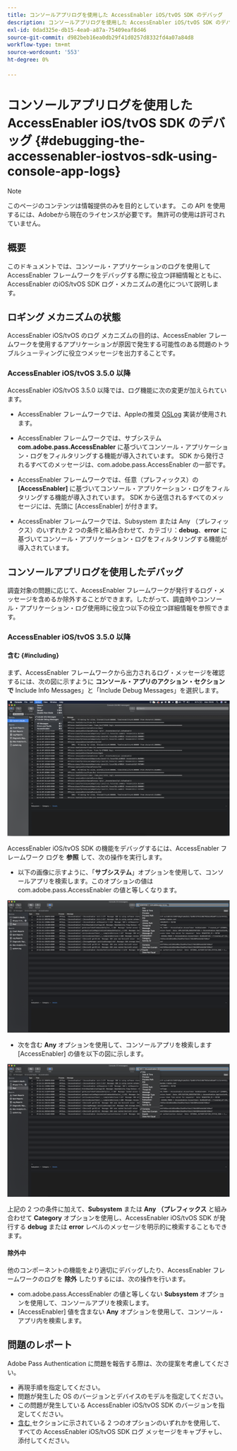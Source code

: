 ```yaml
---
title: コンソールアプリログを使用した AccessEnabler iOS/tvOS SDK のデバッグ
description: コンソールアプリログを使用した AccessEnabler iOS/tvOS SDK のデバッグ
exl-id: 0dad325e-db15-4ea0-a87a-75409eaf8d46
source-git-commit: d982beb16ea0db29f41d0257d8332fd4a07a84d8
workflow-type: tm+mt
source-wordcount: '553'
ht-degree: 0%

---
```


# コンソールアプリログを使用した AccessEnabler iOS/tvOS SDK のデバッグ {#debugging-the-accessenabler-iostvos-sdk-using-console-app-logs}

>[!NOTE]
>
>このページのコンテンツは情報提供のみを目的としています。 この API を使用するには、Adobeから現在のライセンスが必要です。 無許可の使用は許可されていません。


## 概要

このドキュメントでは、コンソール・アプリケーションのログを使用して AccessEnabler フレームワークをデバッグする際に役立つ詳細情報とともに、AccessEnabler のiOS/tvOS SDK ログ・メカニズムの進化について説明します。

## ロギング メカニズムの状態

AccessEnabler iOS/tvOS のログ メカニズムの目的は、AccessEnabler フレームワークを使用するアプリケーションが原因で発生する可能性のある問題のトラブルシューティングに役立つメッセージを出力することです。

### AccessEnabler iOS/tvOS 3.5.0 以降

AccessEnabler iOS/tvOS 3.5.0 以降では、ログ機能に次の変更が加えられています。

* AccessEnabler フレームワークでは、Appleの推奨 [OSLog](https://developer.apple.com/documentation/os/oslog) 実装が使用されます。

* AccessEnabler フレームワークでは、サブシステム **com.adobe.pass.AccessEnabler** に基づいてコンソール・アプリケーション・ログをフィルタリングする機能が導入されています。 SDK から発行されるすべてのメッセージは、com.adobe.pass.AccessEnabler の一部です。

* AccessEnabler フレームワークでは、任意（プレフィックス）の **[AccessEnabler]** に基づいてコンソール・アプリケーション・ログをフィルタリングする機能が導入されています。 SDK から送信されるすべてのメッセージには、先頭に [AccessEnabler] が付きます。

* AccessEnabler フレームワークでは、Subsystem または Any （プレフィックス）のいずれか 2 つの条件と組み合わせて、カテゴリ：**debug**、**error** に基づいてコンソール・アプリケーション・ログをフィルタリングする機能が導入されています。

## コンソールアプリログを使用したデバッグ

調査対象の問題に応じて、AccessEnabler フレームワークが発行するログ・メッセージを含めるか除外することができます。したがって、調査時やコンソール・アプリケーション・ログ使用時に役立つ以下の役立つ詳細情報を参照できます。


### AccessEnabler iOS/tvOS 3.5.0 以降

#### 含む {#including}

まず、AccessEnabler フレームワークから出力されるログ・メッセージを確認するには、次の図に示すように **コンソール・アプリのアクション・セクションで** Include Info Messages」と「Include Debug Messages」を選択します。

![](../assets/include-info-debug-msg.png)


AccessEnabler iOS/tvOS SDK の機能をデバッグするには、AccessEnabler フレームワーク ログを **参照** して、次の操作を実行します。

* 以下の画像に示すように、「**サブシステム**」オプションを使用して、コンソールアプリを検索します。このオプションの値は com.adobe.pass.AccessEnabler の値と等しくなります。

![](../assets/subsys-console-app.png)

* 次を含む **Any** オプションを使用して、コンソールアプリを検索します
  [AccessEnabler] の値を以下の図に示します。

![](../assets/any-optn-console-app.png)

上記の 2 つの条件に加えて、**Subsystem** または **Any （プレフィックス** と組み合わせて **Category** オプションを使用し、AccessEnabler iOS/tvOS SDK が発行する **debug** または **error** レベルのメッセージを明示的に検索することもできます。

#### 除外中

他のコンポーネントの機能をより適切にデバッグしたり、AccessEnabler フレームワークのログを **除外** したりするには、次の操作を行います。

* com.adobe.pass.AccessEnabler の値と等しくない **Subsystem** オプションを使用して、コンソールアプリを検索します。
* [AccessEnabler] 値を含まない **Any** オプションを使用して、コンソール・アプリ内を検索します。

## 問題のレポート

Adobe Pass Authentication に問題を報告する際は、次の提案を考慮してください。

* 再現手順を指定してください。
* 問題が発生した OS のバージョンとデバイスのモデルを指定してください。
* この問題が発生している AccessEnabler iOS/tvOS SDK のバージョンを指定してください。
* [ 含む ](#including) セクションに示されている 2 つのオプションのいずれかを使用して、すべての AccessEnabler iOS/tvOS SDK ログ メッセージをキャプチャし、添付してください。
